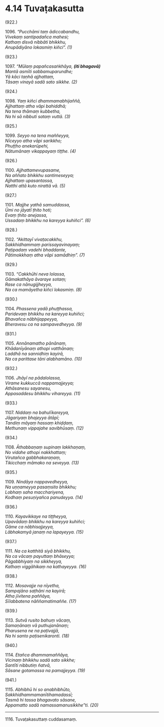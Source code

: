 # 4.14 Tuvaṭakasutta

(922.)

1096\. _“Pucchāmi taṃ ādiccabandhu,_  
_Vivekaṃ santipadañca mahesi;_  
_Kathaṃ disvā nibbāti bhikkhu,_  
_Anupādiyāno lokasmiṃ kiñci”. (1)_  

(923.)

1097\. _“Mūlaṃ papañcasaṅkhāya, __(iti bhagavā)___  
_Mantā asmīti sabbamuparundhe;_  
_Yā kāci taṇhā ajjhattaṃ,_  
_Tāsaṃ vinayā sadā sato sikkhe. (2)_  

(924.)

1098\. _Yaṃ kiñci dhammamabhijaññā,_  
_Ajjhattaṃ atha vāpi bahiddhā;_  
_Na tena thāmaṃ kubbetha,_  
_Na hi sā nibbuti sataṃ vuttā. (3)_  

(925.)

1099\. _Seyyo na tena maññeyya,_  
_Nīceyyo atha vāpi sarikkho;_  
_Phuṭṭho anekarūpehi,_  
_Nātumānaṃ vikappayaṃ tiṭṭhe. (4)_  

(926.)

1100\. _Ajjhattamevupasame,_  
_Na aññato bhikkhu santimeseyya;_  
_Ajjhattaṃ upasantassa,_  
_Natthi attā kuto nirattā vā. (5)_  

(927.)

1101\. _Majjhe yathā samuddassa,_  
_Ūmi no jāyatī ṭhito hoti;_  
_Evaṃ ṭhito anejassa,_  
_Ussadaṃ bhikkhu na kareyya kuhiñci”. (6)_  

(928.)

1102\. _“Akittayī vivaṭacakkhu,_  
_Sakkhidhammaṃ parissayavinayaṃ;_  
_Paṭipadaṃ vadehi bhaddante,_  
_Pātimokkhaṃ atha vāpi samādhiṃ”. (7)_  

(929.)

1103\. _“Cakkhūhi neva lolassa,_  
_Gāmakathāya āvaraye sotaṃ;_  
_Rase ca nānugijjheyya,_  
_Na ca mamāyetha kiñci lokasmiṃ. (8)_  

(930.)

1104\. _Phassena yadā phuṭṭhassa,_  
_Paridevaṃ bhikkhu na kareyya kuhiñci;_  
_Bhavañca nābhijappeyya,_  
_Bheravesu ca na sampavedheyya. (9)_  

(931.)

1105\. _Annānamatho pānānaṃ,_  
_Khādanīyānaṃ athopi vatthānaṃ;_  
_Laddhā na sannidhiṃ kayirā,_  
_Na ca parittase tāni alabhamāno. (10)_  

(932.)

1106\. _Jhāyī na pādalolassa,_  
_Virame kukkuccā nappamajjeyya;_  
_Athāsanesu sayanesu,_  
_Appasaddesu bhikkhu vihareyya. (11)_  

(933.)

1107\. _Niddaṃ na bahulīkareyya,_  
_Jāgariyaṃ bhajeyya ātāpī;_  
_Tandiṃ māyaṃ hassaṃ khiḍḍaṃ,_  
_Methunaṃ vippajahe savibhūsaṃ. (12)_  

(934.)

1108\. _Āthabbaṇaṃ supinaṃ lakkhaṇaṃ,_  
_No vidahe athopi nakkhattaṃ;_  
_Virutañca gabbhakaraṇaṃ,_  
_Tikicchaṃ māmako na seveyya. (13)_  

(935.)

1109\. _Nindāya nappavedheyya,_  
_Na uṇṇameyya pasaṃsito bhikkhu;_  
_Lobhaṃ saha macchariyena,_  
_Kodhaṃ pesuṇiyañca panudeyya. (14)_  

(936.)

1110\. _Kayavikkaye na tiṭṭheyya,_  
_Upavādaṃ bhikkhu na kareyya kuhiñci;_  
_Gāme ca nābhisajjeyya,_  
_Lābhakamyā janaṃ na lapayeyya. (15)_  

(937.)

1111\. _Na ca katthitā siyā bhikkhu,_  
_Na ca vācaṃ payuttaṃ bhāseyya;_  
_Pāgabbhiyaṃ na sikkheyya,_  
_Kathaṃ viggāhikaṃ na kathayeyya. (16)_  

(938.)

1112\. _Mosavajje na nīyetha,_  
_Sampajāno saṭhāni na kayirā;_  
_Atha jīvitena paññāya,_  
_Sīlabbatena nāññamatimaññe. (17)_  

(939.)

1113\. _Sutvā rusito bahuṃ vācaṃ,_  
_Samaṇānaṃ vā puthujanānaṃ;_  
_Pharusena ne na paṭivajjā,_  
_Na hi santo paṭisenikaronti. (18)_  

(940.)

1114\. _Etañca dhammamaññāya,_  
_Vicinaṃ bhikkhu sadā sato sikkhe;_  
_Santīti nibbutiṃ ñatvā,_  
_Sāsane gotamassa na pamajjeyya. (19)_  

(941.)

1115\. _Abhibhū hi so anabhibhūto,_  
_Sakkhidhammamanītihamadassī;_  
_Tasmā hi tassa bhagavato sāsane,_  
_Appamatto sadā namassamanusikkhe”ti. (20)_  

---

1116\. Tuvaṭakasuttaṃ cuddasamaṃ.
